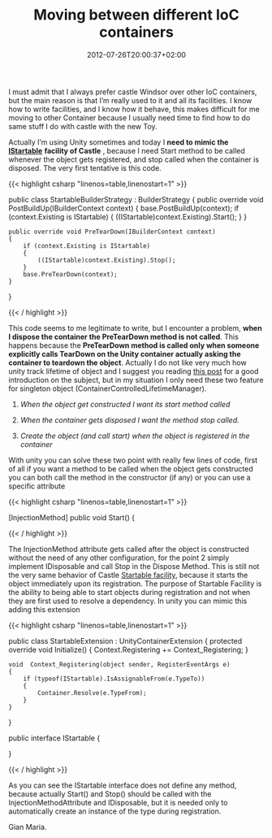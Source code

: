 ﻿---
title: "Moving between different IoC containers"
description: ""
date: 2012-07-26T20:00:37+02:00
draft: false
tags: [Castle]
categories: [Castle]
---
I must admit that I always prefer castle Windsor over other IoC containers, but the main reason is that I’m really used to it and all its facilities. I know how to write facilities, and I know how it behave, this makes difficult for me moving to other Container because I usually need time to find how to do same stuff I do with castle with the new Toy.

Actually I’m using Unity sometimes and today I **need to mimic the** [**IStartable**](http://docs.castleproject.org/Default.aspx?Page=Startable-Facility&amp;NS=Windsor&amp;AspxAutoDetectCookieSupport=1) **facility of Castle** , because I need Start method to be called whenever the object gets registered, and stop called when the container is disposed. The very first tentative is this code.

{{< highlight csharp "linenos=table,linenostart=1" >}}


public class StartableBuilderStrategy : BuilderStrategy
{
    public override void PostBuildUp(IBuilderContext context)
    {
        base.PostBuildUp(context);
        if (context.Existing is IStartable)
        {
            ((IStartable)context.Existing).Start();
        }
    }

    public override void PreTearDown(IBuilderContext context)
    {
        if (context.Existing is IStartable)
        {
            ((IStartable)context.Existing).Stop();
        }
        base.PreTearDown(context);
    }
}

{{< / highlight >}}

This code seems to me legitimate to write, but I encounter a problem,  **when I dispose the container the PreTearDown method is not called**. This happens because the  **PreTearDown method is called only when someone explicitly calls TearDown on the Unity container actually asking the container to teardown the object**. Actually I do not like very much how unity track lifetime of object and I suggest you reading [this post](http://www.ladislavmrnka.com/2011/03/unity-build-in-lifetime-managers/) for a good introduction on the subject, but in my situation I only need these two feature for singleton object (ContainerControlledLifetimeManager).

1. *When the object get constructed I want its start method called*

2. *When the container gets disposed I want the method stop called.*
3. *Create the object (and call start) when the object is registered in the container*

With unity you can solve these two point with really few lines of code, first of all if you want a method to be called when the object gets constructed you can both call the method in the constructor (if any) or you can use a specific attribute

{{< highlight csharp "linenos=table,linenostart=1" >}}


[InjectionMethod]
public void Start()
{

{{< / highlight >}}

The InjectionMethod attribute gets called after the object is constructed without the need of any other configuration, for the point 2 simply implement IDisposable and call Stop in the Dispose Method. This is still not the very same behavior of Castle [Startable facility](http://docs.castleproject.org/Windsor.Startable-Facility.ashx), because it starts the object immediately upon its registration. The purpose of Startable Facility is the ability to being able to start objects during registration and not when they are first used to resolve a dependency. In unity you can mimic this adding this extension

{{< highlight csharp "linenos=table,linenostart=1" >}}


public class StartableExtension : UnityContainerExtension
{
    protected override void Initialize()
    {
        Context.Registering += Context_Registering;
    }

    void  Context_Registering(object sender, RegisterEventArgs e)
    {
        if (typeof(IStartable).IsAssignableFrom(e.TypeTo))
        {
            Container.Resolve(e.TypeFrom);
        }
    }
}

public interface IStartable
{

}

{{< / highlight >}}

As you can see the IStartable interface does not define any method, because actually Start() and Stop() should be called with the InjectionMethodAttribute and IDisposable, but it is needed only to automatically create an instance of the type during registration.

Gian Maria.
